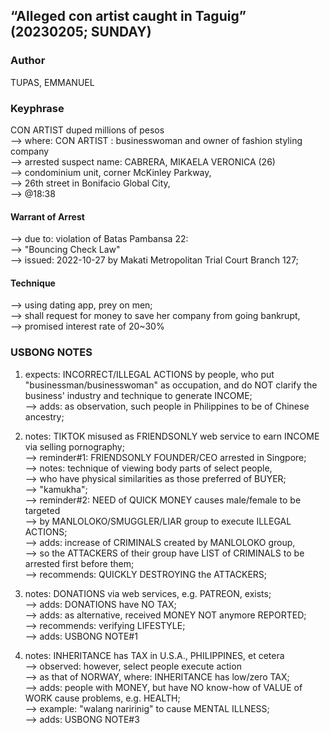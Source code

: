 ## “Alleged con artist caught in Taguig” (20230205; SUNDAY)

### Author

TUPAS, EMMANUEL

### Keyphrase

CON ARTIST duped millions of pesos<br/>
--> where: CON ARTIST : businesswoman and owner of fashion styling company<br/>
--> arrested suspect name: CABRERA, MIKAELA VERONICA (26)<br/>
--> condominium unit, corner McKinley Parkway,<br/>
--> 26th street in Bonifacio Global City,<br/>
--> @18:38

#### Warrant of Arrest

--> due to: violation of Batas Pambansa 22:<br/>
--> "Bouncing Check Law"<br/>
--> issued: 2022-10-27 by Makati Metropolitan Trial Court Branch 127;

#### Technique

--> using dating app, prey on men;<br/>
--> shall request for money to save her company from going bankrupt,<br/>
--> promised interest rate of 20~30%


### USBONG NOTES

1) expects: INCORRECT/ILLEGAL ACTIONS by people, who put "businessman/businesswoman" as occupation, and do NOT clarify the business' industry and technique to generate INCOME;<br/>
--> adds: as observation, such people in Philippines to be of Chinese ancestry;

2) notes: TIKTOK misused as FRIENDSONLY web service to earn INCOME via selling pornography;<br/>
--> reminder#1: FRIENDSONLY FOUNDER/CEO arrested in Singpore;<br/>
--> notes: technique of viewing body parts of select people,<br/>
--> who have physical similarities as those preferred of BUYER;<br/>
--> "kamukha"; <br/>
--> reminder#2: NEED of QUICK MONEY causes male/female to be targeted<br/> 
--> by MANLOLOKO/SMUGGLER/LIAR group to execute ILLEGAL ACTIONS;<br/>
--> adds: increase of CRIMINALS created by MANLOLOKO group,<br/>
--> so the ATTACKERS of their group have LIST of CRIMINALS to be arrested first before them;<br/>
--> recommends: QUICKLY DESTROYING the ATTACKERS;<br/>


3) notes: DONATIONS via web services, e.g. PATREON, exists;<br/>
--> adds: DONATIONS have NO TAX;<br/>
--> adds: as alternative, received MONEY NOT anymore REPORTED; <br/>
--> recommends: verifying LIFESTYLE; <br/>
--> adds: USBONG NOTE#1

4) notes: INHERITANCE has TAX in U.S.A., PHILIPPINES, et cetera<br/>
--> observed: however, select people execute action <br/>
--> as that of NORWAY, where: INHERITANCE has low/zero TAX;<br/>
--> adds: people with MONEY, but have NO know-how of VALUE of WORK cause problems, e.g. HEALTH;<br/>
--> example: "walang naririnig" to cause MENTAL ILLNESS;<br/>
--> adds: USBONG NOTE#3

